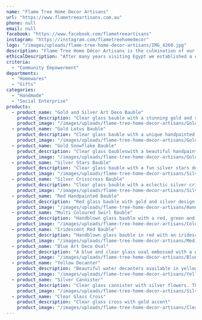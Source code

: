 ```yaml
---
name: "Flame Tree Home Decor Artisans"
url: "https://www.flametreeartisans.com.au"
phone: null
email: null
facebook: "https://www.facebook.com/flametreeartisans"
instagram: "https://instagram.com/flametreehomedecor"
logo: "/images/uploads/flame-tree-home-decor-artisans/IMG_4260.jpg"
description: "Flame Tree Home Décor Artisans is the culmination of our long term dream to start up a small business and bring this stunningly unique handblown glassware to you. Glass blowing is a dying art in Egypt and through our collaboration with the glassblowers we are supporting and ensuring the ethical treatment and financial security of a Cairo community.\r\nAll our Christmas baubles, ornaments and glassware are individually handblown and painted. They come in many different designs, shapes and sizes so please take a trip around our website and be blown away by our products."
ethicalDescription: "After many years visiting Egypt we established a connection with the Cairo glassblowers. Glassblowing is a dying art in Egypt and many people are unaware of the stunning beauty of their handicraft. Many of these people are struggling so we decided to do what we could to support them and ensure these true artisans were treated ethically and with the respect and dignity they so deserve. Through our collaboration we are pleased to showcase their creativity and talent and ensure this stunning art of glass blowing continues on."
criteria:
  - "Community Empowerment"
departments:
  - "Homewares"
  - "Gifts"
categories:
  - "Handmade"
  - "Social Enterprise"
products:
  - product_name: "Gold and Silver Art Deco Bauble"
    product_description: "Clear glass bauble with a stunning gold and silver art deco design. Also available in blue, red and green."
    product_image: "/images/uploads/flame-tree-home-decor-artisans/Gold and Silver Art Deco Ball.JPG"
  - product_name: "Gold Lotus Bauble"
    product_description: "Clear glass bauble with a unique handpainted lotus design"
    product_image: "/images/uploads/flame-tree-home-decor-artisans/Gold Lotus Ball.jpg"
  - product_name: "Gold Snowflake Bauble"
    product_description: "Clear glass baubleswith a beautiful handpainted embossed gold snowflake. Also available in silver."
    product_image: "/images/uploads/flame-tree-home-decor-artisans/Gold Snowflake.JPG"
  - product_name: "Silver Stars Bauble"
    product_description: "Clear glass bauble with a fun silver stars design. Also available in gold"
    product_image: "/images/uploads/flame-tree-home-decor-artisans/Silver Stars Ball.jpg"
  - product_name: "Silver Crisscross Bauble"
    product_description: "Clear glass bauble with a eclectic silver crisscrossed design"
    product_image: "/images/uploads/flame-tree-home-decor-artisans/Silver Crisscross Ball.jpg"
  - product_name: "Red Handpainted Bauble"
    product_description: "Red glass bauble with gold and silver design. Also comes in pink, green and blue glass. Each bauble is unique as handpainted by different artisans."
    product_image: "/images/uploads/flame-tree-home-decor-artisans/Handpainted Red 1.JPG"
  - product_name: "Multi Coloured Swirl Bauble"
    product_description: "Handblown glass bauble with a red, green and blue swirl design. Also available in clear with a gold swirl design."
    product_image: "/images/uploads/flame-tree-home-decor-artisans/Coloured Swirl Ball.jpg"
  - product_name: "Iridescent Red Bauble"
    product_description: "Handblown glass bauble in red with an iridescent sheen. Also available in yellow, clear and a blue/green.  These baubles come in both small and medium sizes."
    product_image: "/images/uploads/flame-tree-home-decor-artisans/Medium Red Iridescent Ball.jpg"
  - product_name: "Blue Art Deco Oval"
    product_description: "A blue and clear glass oval embossed with a gold art decor design. Also available in red, green and clear."
    product_image: "/images/uploads/flame-tree-home-decor-artisans/Blue Aret Deco Oval 3.jpg"
  - product_name: "Yellow Decanter"
    product_description: "Beautiful water decanters available in yellow, pink and green. Comes with a glass"
    product_image: "/images/uploads/flame-tree-home-decor-artisans/Yellow decanter and glass.jpg"
  - product_name: "Silver Cannister"
    product_description: "Clear glass cannister with silver flowers. The possiblities are endless as to what use this for."
    product_image: "/images/uploads/flame-tree-home-decor-artisans/Silver Flower Cannister.jpg"
  - product_name: "Clear Glass Cross"
    product_description: "Clear glass cross with gold accent"
    product_image: "/images/uploads/flame-tree-home-decor-artisans/Clear Cross 2.JPG"
---
```

